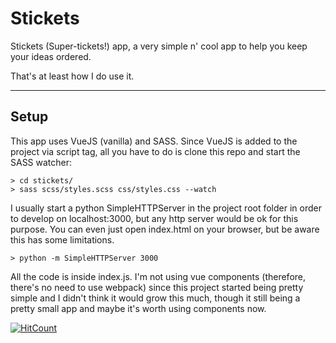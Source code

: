 # Stickets
Stickets (Super-tickets!) app, a very simple n' cool app to help you keep your ideas ordered.

That's at least how I do use it.

---

## Setup

This app uses VueJS (vanilla) and SASS. Since VueJS is added to the project via script tag, all you have to do is clone this repo and start the SASS watcher:

```shell
> cd stickets/
> sass scss/styles.scss css/styles.css --watch
```

I usually start a python SimpleHTTPServer in the project root folder in order to develop on localhost:3000, but any http server would be ok for this purpose. You can even just open index.html on your browser, but be aware this has some limitations.

```shell
> python -m SimpleHTTPServer 3000
```

All the code is inside index.js. I'm not using vue components (therefore, there's no need to use webpack) since this project started being pretty simple and I didn't think it would grow this much, though it still being a pretty small app and maybe it's worth using components now.

[![HitCount](http://hits.dwyl.io/andreuscafe/stickets.svg)](http://hits.dwyl.io/andreuscafe/stickets)
